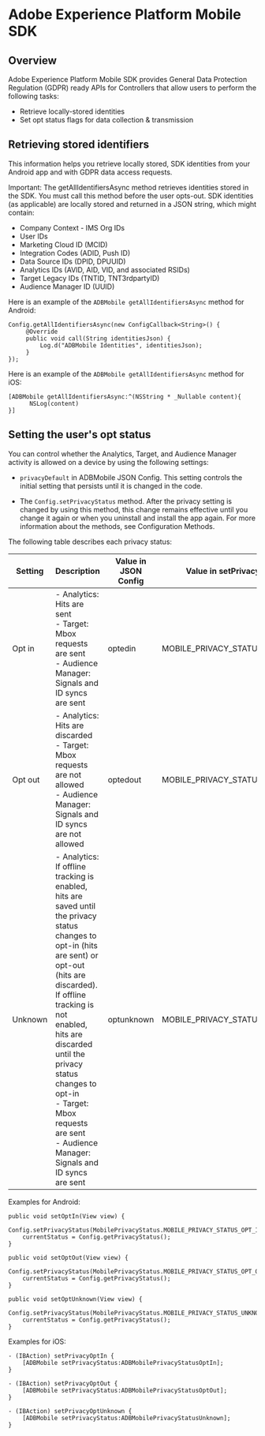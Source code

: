 # Adobe Experience Platform Mobile SDK

## Overview

Adobe Experience Platform Mobile SDK provides General Data Protection Regulation (GDPR) ready APIs for Controllers that allow users to perform the following tasks:

* Retrieve locally-stored identities
* Set opt status flags for data collection & transmission

## Retrieving stored identifiers

This information helps you retrieve locally stored, SDK identities from your Android app and with GDPR data access requests.

Important: The getAllIdentifiersAsync method retrieves identities stored in the SDK. You must call this method before the user opts-out.
SDK identities (as applicable) are locally stored and returned in a JSON string, which might contain:

* Company Context - IMS Org IDs
* User IDs
* Marketing Cloud ID (MCID)
* Integration Codes (ADID, Push ID)
* Data Source IDs (DPID, DPUUID)
* Analytics IDs (AVID, AID, VID, and associated RSIDs)
* Target Legacy IDs (TNTID, TNT3rdpartyID)
* Audience Manager ID (UUID)

Here is an example of the ```ADBMobile getAllIdentifiersAsync``` method for Android:

```
Config.getAllIdentifiersAsync(new ConfigCallback<String>() {
     @Override
     public void call(String identitiesJson) {
         Log.d("ADBMobile Identities", identitiesJson);
     }
});
```

Here is an example of the ```ADBMobile getAllIdentifiersAsync``` method for iOS:

```
[ADBMobile getAllIdentifiersAsync:^(NSString * _Nullable content){
      NSLog(content)
}]
```

## Setting the user's opt status

You can control whether the Analytics, Target, and Audience Manager activity is allowed on a device by using the following settings:

* ```privacyDefault``` in ADBMobile JSON Config. This setting controls the initial setting that persists until it is changed in the code.

* The ```Config.setPrivacyStatus``` method. After the privacy setting is changed by using this method, this change remains effective until you change it again or when you uninstall and install the app again. For more information about the methods, see Configuration Methods.

The following table describes each privacy status:

| Setting | Description | Value in JSON Config | Value in setPrivacyStatus |
| ------- | ------ | -------------------- | ------------------------- |
| Opt in  | - Analytics: Hits are sent<br/>- Target: Mbox requests are sent<br/>- Audience Manager: Signals and ID syncs are sent | optedin | MOBILE_PRIVACY_STATUS_OPT_IN |
| Opt out  | - Analytics: Hits are discarded<br/>- Target: Mbox requests are not allowed<br/>- Audience Manager: Signals and ID syncs are not allowed | optedout | MOBILE_PRIVACY_STATUS_OPT_OUT |
| Unknown  | - Analytics: If offline tracking is enabled, hits are saved until the privacy status changes to opt-in (hits are sent) or opt-out (hits are discarded). If offline tracking is not enabled, hits are discarded until the privacy status changes to opt-in<br/>- Target: Mbox requests are sent<br/>- Audience Manager: Signals and ID syncs are sent | optunknown | MOBILE_PRIVACY_STATUS_UNKNOWN |

Examples for Android:

```
public void setOptIn(View view) {
        Config.setPrivacyStatus(MobilePrivacyStatus.MOBILE_PRIVACY_STATUS_OPT_IN);
    currentStatus = Config.getPrivacyStatus();
}

public void setOptOut(View view) {
    Config.setPrivacyStatus(MobilePrivacyStatus.MOBILE_PRIVACY_STATUS_OPT_OUT);
    currentStatus = Config.getPrivacyStatus();
}

public void setOptUnknown(View view) {
        Config.setPrivacyStatus(MobilePrivacyStatus.MOBILE_PRIVACY_STATUS_UNKNOWN);
    currentStatus = Config.getPrivacyStatus();
}
```

Examples for iOS:

```
- (IBAction) setPrivacyOptIn {
    [ADBMobile setPrivacyStatus:ADBMobilePrivacyStatusOptIn];
}

- (IBAction) setPrivacyOptOut {
    [ADBMobile setPrivacyStatus:ADBMobilePrivacyStatusOptOut];
}

- (IBAction) setPrivacyOptUnknown {
    [ADBMobile setPrivacyStatus:ADBMobilePrivacyStatusUnknown];
}
```

